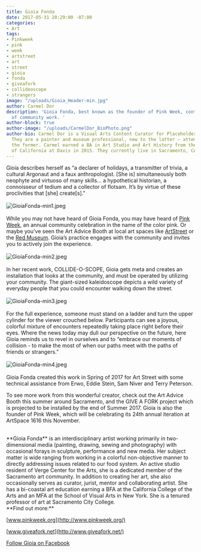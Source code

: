 ```yaml
---
title: Gioia Fonda
date: 2017-05-31 20:29:00 -07:00
categories:
- Art
tags:
- Pinkweek
- pink
- week
- artstreet
- art
- street
- gioia
- fonda
- giveafork
- collideoscope
- strangers
image: "/uploads/Gioia_Header-min.jpg"
author: Carmel Dor
description: 'Gioia Fonda, best known as the founder of Pink Week, continues her legacy
  of community work. '
author-block: true
author-image: "/uploads/CarmelDor_BioPhoto.png"
author-bio: Carmel Dor is a Visual Arts Content Curator for Placeholder Magazine.
  They are a painter and museum professional, new to the latter – attempting to navigate
  the former. Carmel earned a BA in Art Studio and Art History from the University
  of California at Davis in 2015. They currently live in Sacramento, CA.
---
```


Gioia describes herself as “a declarer of holidays, a transmitter of trivia, a cultural Argonaut and a faux anthropologist. [She is] simultaneously both neophyte and virtuoso of many skills... a hypothetical historian, a connoisseur of tedium and a collector of flotsam. It’s by virtue of these proclivities that [she] create[s]."
<br>
<br>
![GioiaFonda-min1.jpeg](/uploads/GioiaFonda-min1.jpeg)
<br>
<br>
While you may not have heard of Gioia Fonda, you may have heard of [Pink Week](http://www.pinkweek.org/), an annual community celebration in the name of the color pink. Or maybe you’ve seen the Art Advice Booth at local art spaces like [ArtStreet](http://www.m5arts.com/artstreet/) or the [Red Museum](https://www.facebook.com/pages/The-Red-Museum-Sacramento/1552968105021049). Gioia’s practice engages with the community and invites you to actively join the experience.
<br>
<br>
![GioiaFonda-min2.jpeg](/uploads/GioiaFonda-min2.jpeg)
<br>
<br>
In her recent work, COLLIDE-O-SCOPE, Gioia gets meta and creates an installation that looks at the community, and must be operated by utilizing your community. The giant-sized kaleidoscope depicts a wild variety of everyday people that you could encounter walking down the street. 
<br>
<br>
![GioiaFonda-min3.jpeg](/uploads/GioiaFonda-min3.jpeg)
<br>
<br>
For the full experience, someone must stand on a ladder and turn the upper cylinder for the viewer crouched below. Participants can see a joyous, colorful mixture of encounters repeatedly taking place right before their eyes. Where the news today may dull our perspective on the future, here Gioia reminds us to revel in ourselves and to “embrace our moments of collision - to make the most of when our paths meet with the paths of friends or strangers.”
<br>
<br>
![GioiaFonda-min4.jpeg](/uploads/GioiaFonda-min4.jpeg)
<br>
<br>
Gioia Fonda created this work in Spring of 2017 for Art Street with some technical assistance from Erwo, Eddie Stein, Sam Niver and Terry Peterson.       

To see more work from this wonderful creator, check out the Art Advice Booth this summer around Sacramento, and the GIVE A FORK project which is projected to be installed by the end of Summer 2017. Gioia is also the founder of Pink Week, which will be celebrating its 24th annual iteration at ArtSpace 1616 this November. 
 

<br>
**Gioia Fonda** is an interdisciplinary artist working primarily in two-dimensional media (painting, drawing, sewing and photography) with occasional forays in sculpture, performance and new media. Her subject matter is wide ranging from working in a colorful non-objective manner to directly addressing issues related to our food system. An active studio resident of Verge Center for the Arts, she is a dedicated member of the Sacramento art community. In addition to creating her art, she also occasionally serves as curator, jurist, mentor and collaborating artist. She has a bi-coastal art education earning a BFA at the California College of the Arts and an MFA at the School of Visual Arts in New York. She is a tenured professor of art at Sacramento City College.
 
 
<br>
**Find out more:**

[www.pinkweek.org](http://www.pinkweek.org/)

[www.giveafork.net](http://www.giveafork.net/)

[Follow Gioia on Facebook](https://www.facebook.com/Gioia-Fonda-artist-among-other-things-794018587328031/)
